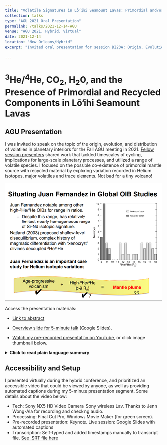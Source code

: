 ```yaml
---
title: "Volatile Signatures in Lō‘ihi Seamount Lavas: Primordial and/or Recycled Origins?"
collection: talks
type: "AGU 2021 Oral Presentation"
permalink: /talks/2021-12-14-AGU
venue: "AGU 2021, Hybrid, Virtual"
date: 2021-12-14
location: "New Orleans/Hybrid"
excerpt: "Invited oral presentation for session DI23A: Origin, Evolution, and Distribution of Volatiles in Planetary Interiors at AGU Fall Meeting 2021"

---
```


# <sup>3</sup>He/<sup>4</sup>He, CO<sub>2</sub>, H<sub>2</sub>O, and the Presence of Primordial and Recycled Components in Lō‘ihi Seamount Lavas

## AGU Presentation

I was invited to speak on the topic of the origin, evolution, and distribution of volatiles in planetary interiors for the Fall AGU meeting in 2021. [Fellow session presenters](https://agu.confex.com/agu/fm21/meetingapp.cgi/Session/132412) shared work that tackled timescales of cycling, implications for large-scale planetary processes, and utilized a range of volatile species. I focused on the possible co-existence of primordial mantle source with recycled material by exploring variation recorded in Helium isotopes, major volatiles and trace elements. Not bad for a tiny volcano!

<a href="https://www.youtube.com/watch?v=3TBok8h8JHc/"><img src="/images/volc-or-presentation-slide-3.png" style="width:600px" alt="Slide screenshot. Title: Situating Juan Fernandez in Global OIB Studies. Text: Juan Fernandez notable among other high-3He/4He OIBs for range in ratios. Despite this range, has relatively limited, nearly homogeneous range of Sr-Nd isotopic signature. Natland (2003) proposed shallow-level disequilibrium, complex history of magmatic differentiation with “xenocryst” olivines decoupled 3He/4He. Juan Fernandez is an important case study for Helium isotopic variations. Graphic: Histogram showing number of analyses for 3He/4He from 8-18 RA (bin size = 1). Color-coded for the two islands Alexander Selkirk (values mostly between 8-10 RA) and Robinson Crusoe (values mostly between 11-18 RA) Bottom shows Yellow banner text of phrase formatted like equation: Age-progressive volcanism (check-mark) + High 3He/4He (>9 RA) (check-mark) = Mantle plume (??)">
</a>

Access the presentation materials:

* [Link to abstract](https://agu.confex.com/agu/fm21/meetingapp.cgi/Paper/801111)

* [Overview slide for 5-minute talk](https://docs.google.com/presentation/d/1S_rUXPuMJkGH2WCYNbGvc5jEvwniGmMG/) (Google Slides).

* [Watch my pre-recorded presentation on YouTube](https://www.youtube.com/watch?v=3TBok8h8JHc/), or click image thumbnail below.


<details>
 <summary><b>Click to read plain language summary</b></summary>
 
* Studies of Hawaiian volcanoes contribute valuable insights about Earth processes and mantle evolution, and are fundamental for understanding the construction of the largest volcanoes on terrestrial planets.
* The pre-shield stage exists in every Hawaiian volcano, but is usually blanketed by high volume tholeiitic lava flows which erupt during the main shield stage.
* Submarine Lō‘ihi Seamount represents the elusive pre-shield stage, and has transitioned to early shield-type tholeiitic eruptions.
* Previous studies suggest that Lō‘ihi basaltic glasses have trapped gases with a signature deriving from an ancient, primordial reservoir within the deep mantle.
* The persistence and distribution of this signature is unknown, and its rare signature is easily contaminated by Earth's atmosphere, as well as subducted materials that have been recycled into the mantle.
* We analyzed the chemical composition of deeply erupted glasses to understand the evolution and modification of rare gas signatures at young Lō‘ihi Seamount.
* Our results suggest that tholeiitic shield-type lavas continue to sample the primordial mantle reservoir. This signal does not appear to be diluted even though relative melt volume has increased.
 
   </details>

## Accessibility and Setup

I presented virtually during the hybrid conference, and prioritized an accessible video that could be viewed by anyone, as well as providing automated captions during my 5-minute presentation segment. Some details about the video below:

* Tech: Sony NX5 HD Video Camera, Sony wireless Lav. Thanks to Jenn Wong-Ala for recording and checking audio.
* Processing: Final Cut Pro, Windows Movie Maker (for green screen).
* Pre-recorded presentation: Keynote. Live session: Google Slides with automated captions
* Transcription: Self-typed and added timestamps manually to transcript file. [See .SRT file  here](/files/Loihi-AGU-talk-12-5-2021-corrected-05.srt)
